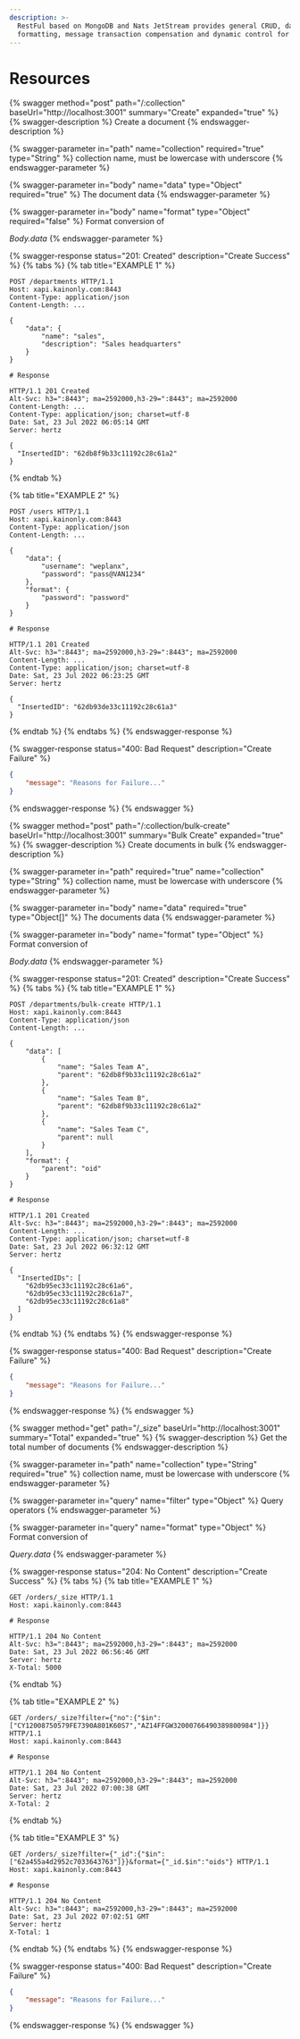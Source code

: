 ```yaml
---
description: >-
  RestFul based on MongoDB and Nats JetStream provides general CRUD, data
  formatting, message transaction compensation and dynamic control for low-code.
---
```


# Resources

{% swagger method="post" path="/:collection" baseUrl="http://localhost:3001" summary="Create" expanded="true" %}
{% swagger-description %}
Create a document
{% endswagger-description %}

{% swagger-parameter in="path" name="collection" required="true" type="String" %}
collection name, must be lowercase with underscore
{% endswagger-parameter %}

{% swagger-parameter in="body" name="data" type="Object" required="true" %}
The document data
{% endswagger-parameter %}

{% swagger-parameter in="body" name="format" type="Object" required="false" %}
Format conversion of

_Body.data_
{% endswagger-parameter %}

{% swagger-response status="201: Created" description="Create Success" %}
{% tabs %}
{% tab title="EXAMPLE 1" %}
```http
POST /departments HTTP/1.1
Host: xapi.kainonly.com:8443
Content-Type: application/json
Content-Length: ...

{
    "data": {
        "name": "sales",
        "description": "Sales headquarters"
    }
}

# Response

HTTP/1.1 201 Created
Alt-Svc: h3=":8443"; ma=2592000,h3-29=":8443"; ma=2592000
Content-Length: ...
Content-Type: application/json; charset=utf-8
Date: Sat, 23 Jul 2022 06:05:14 GMT
Server: hertz

{
  "InsertedID": "62db8f9b33c11192c28c61a2"
}
```
{% endtab %}

{% tab title="EXAMPLE 2" %}
```http
POST /users HTTP/1.1
Host: xapi.kainonly.com:8443
Content-Type: application/json
Content-Length: ...

{
    "data": {
        "username": "weplanx",
        "password": "pass@VAN1234"
    },
    "format": {
        "password": "password"
    }
}

# Response

HTTP/1.1 201 Created
Alt-Svc: h3=":8443"; ma=2592000,h3-29=":8443"; ma=2592000
Content-Length: ...
Content-Type: application/json; charset=utf-8
Date: Sat, 23 Jul 2022 06:23:25 GMT
Server: hertz

{
  "InsertedID": "62db93de33c11192c28c61a3"
}
```
{% endtab %}
{% endtabs %}
{% endswagger-response %}

{% swagger-response status="400: Bad Request" description="Create Failure" %}
```json
{
    "message": "Reasons for Failure..."
}
```
{% endswagger-response %}
{% endswagger %}

{% swagger method="post" path="/:collection/bulk-create" baseUrl="http://localhost:3001" summary="Bulk Create" expanded="true" %}
{% swagger-description %}
Create documents in bulk
{% endswagger-description %}

{% swagger-parameter in="path" required="true" name="collection" type="String" %}
collection name, must be lowercase with underscore
{% endswagger-parameter %}

{% swagger-parameter in="body" name="data" required="true" type="Object[]" %}
The documents data
{% endswagger-parameter %}

{% swagger-parameter in="body" name="format" type="Object" %}
Format conversion of

_Body.data_
{% endswagger-parameter %}

{% swagger-response status="201: Created" description="Create Success" %}
{% tabs %}
{% tab title="EXAMPLE 1" %}
```http
POST /departments/bulk-create HTTP/1.1
Host: xapi.kainonly.com:8443
Content-Type: application/json
Content-Length: ...

{
    "data": [
        {
            "name": "Sales Team A",
            "parent": "62db8f9b33c11192c28c61a2"
        },
        {
            "name": "Sales Team B",
            "parent": "62db8f9b33c11192c28c61a2"
        },
        {
            "name": "Sales Team C",
            "parent": null
        }
    ],
    "format": {
        "parent": "oid"
    }
}

# Response

HTTP/1.1 201 Created
Alt-Svc: h3=":8443"; ma=2592000,h3-29=":8443"; ma=2592000
Content-Length: ...
Content-Type: application/json; charset=utf-8
Date: Sat, 23 Jul 2022 06:32:12 GMT
Server: hertz

{
  "InsertedIDs": [
    "62db95ec33c11192c28c61a6",
    "62db95ec33c11192c28c61a7",
    "62db95ec33c11192c28c61a8"
  ]
}
```
{% endtab %}
{% endtabs %}
{% endswagger-response %}

{% swagger-response status="400: Bad Request" description="Create Failure" %}
```json
{
    "message": "Reasons for Failure..."
}
```
{% endswagger-response %}
{% endswagger %}

{% swagger method="get" path="/_size" baseUrl="http://localhost:3001" summary="Total" expanded="true" %}
{% swagger-description %}
Get the total number of documents
{% endswagger-description %}

{% swagger-parameter in="path" name="collection" type="String" required="true" %}
collection name, must be lowercase with underscore
{% endswagger-parameter %}

{% swagger-parameter in="query" name="filter" type="Object" %}
Query operators
{% endswagger-parameter %}

{% swagger-parameter in="query" name="format" type="Object" %}
Format conversion of

_Query.data_
{% endswagger-parameter %}

{% swagger-response status="204: No Content" description="Create Success" %}
{% tabs %}
{% tab title="EXAMPLE 1" %}
```http
GET /orders/_size HTTP/1.1
Host: xapi.kainonly.com:8443

# Response

HTTP/1.1 204 No Content
Alt-Svc: h3=":8443"; ma=2592000,h3-29=":8443"; ma=2592000
Date: Sat, 23 Jul 2022 06:56:46 GMT
Server: hertz
X-Total: 5000
```
{% endtab %}

{% tab title="EXAMPLE 2" %}
```http
GET /orders/_size?filter={"no":{"$in":["CY12008750579FE7390A801K60S7","AZ14FFGW32000766490389800984"]}} HTTP/1.1
Host: xapi.kainonly.com:8443

# Response

HTTP/1.1 204 No Content
Alt-Svc: h3=":8443"; ma=2592000,h3-29=":8443"; ma=2592000
Date: Sat, 23 Jul 2022 07:00:38 GMT
Server: hertz
X-Total: 2
```
{% endtab %}

{% tab title="EXAMPLE 3" %}
```http
GET /orders/_size?filter={"_id":{"$in":["62a455a4d2952c7033643763"]}}&format={"_id.$in":"oids"} HTTP/1.1
Host: xapi.kainonly.com:8443

# Response

HTTP/1.1 204 No Content
Alt-Svc: h3=":8443"; ma=2592000,h3-29=":8443"; ma=2592000
Date: Sat, 23 Jul 2022 07:02:51 GMT
Server: hertz
X-Total: 1
```
{% endtab %}
{% endtabs %}
{% endswagger-response %}

{% swagger-response status="400: Bad Request" description="Create Failure" %}
```json
{
    "message": "Reasons for Failure..."
}
```
{% endswagger-response %}
{% endswagger %}
